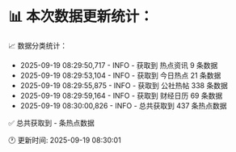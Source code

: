 📊 本次数据更新统计：
==========================

📈 数据分类统计：
- 2025-09-19 08:29:50,717 - INFO - 获取到 热点资讯 9 条数据
- 2025-09-19 08:29:53,104 - INFO - 获取到 今日热点 21 条数据
- 2025-09-19 08:29:55,875 - INFO - 获取到 公社热帖 338 条数据
- 2025-09-19 08:29:59,164 - INFO - 获取到 财经日历 69 条数据
- 2025-09-19 08:30:00,826 - INFO - 总共获取到 437 条热点数据

✅ 总共获取到 - 条热点数据

🕐 更新时间: 2025-09-19 08:30:01
